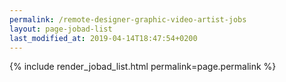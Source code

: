 ```yaml
---
permalink: /remote-designer-graphic-video-artist-jobs
layout: page-jobad-list
last_modified_at: 2019-04-14T18:47:54+0200
---
```

{% include render_jobad_list.html permalink=page.permalink %}
